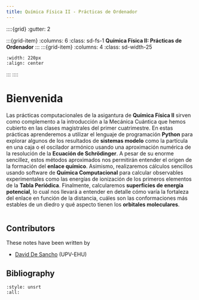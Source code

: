 ```yaml
---
title: Química Física II - Prácticas de Ordenador
---
```

::::{grid}
:gutter: 2

:::{grid-item}
:columns: 6 
:class: sd-fs-1
**Química Física II\: Prácticas de Ordenador**
:::
:::{grid-item}
:columns: 4 
:class: sd-width-25
```{image} images/logotipo_upv_ehu.jpg
:width: 220px
:align: center
```
:::
::::

# Bienvenida
Las prácticas computacionales de la asigantura de 
**Química Física II** sirven como complemento a la introducción a
la Mecánica Cuántica que hemos cubierto en las clases magistrales
del primer cuatrimestre. En estas prácticas aprenderemos a utilizar
el lenguaje de programación **Python** para explorar algunos de 
los resultados de **sistemas modelo** como la partícula
en una caja o el oscilador armónico usando una aproximación
numérica de la resolución de la **Ecuación de Schrödinger**. 
A pesar de su enorme sencillez, estos métodos aproximados nos 
permitirán entender el origen de la formación del **enlace químico**. 
Asimismo, realizaremos cálculos sencillos usando software de **Química
Computacional** para calcular observables experimentales como 
las energías de ionización de los primeros elementos de la **Tabla
Periódica**. Finalmente, calcularemos **superficies de energía potencial**,
lo cual nos llevará a entender en detalle cómo varía la fortaleza del
enlace en función de la distancia, cuáles son las conformaciones
más estables de un diedro y qué aspecto tienen los **orbitales moleculares**.

```{tableofcontents}
```

## Contributors
These notes have been written by
* [David De Sancho](https://github.com/daviddesancho) (UPV-EHU)

## Bibliography
```{bibliography}
:style: unsrt
:all:
```
